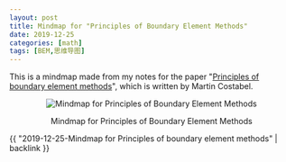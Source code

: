 ```yaml
---
layout: post
title: Mindmap for "Principles of Boundary Element Methods"
date: 2019-12-25
categories: [math]
tags: [BEM,思维导图]
---
```


This is a mindmap made from my notes for the paper "[Principles of boundary element methods](https://perso.univ-rennes1.fr/martin.costabel/publis/Co_PrinciplesBEM.pdf)", which is written by Martin Costabel.

<p align="center"><img src="/figures/p75819011.jpg" alt="Mindmap for Principles of Boundary Element Methods" /></p>
<p align="center">Mindmap for Principles of Boundary Element Methods</p>

{{ "2019-12-25-Mindmap for Principles of boundary element methods" | backlink }}
